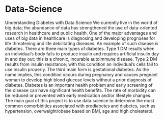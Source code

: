 # Data-Science

Understanding Diabetes with Data Science
We currently live in the world of big data; the abundance of data has strengthened the use of data-oriented research in healthcare and public health. One of the major advantages and uses of big data in healthcare is diagnosing and developing prognoses for life threatening and life debilitating diseases. An example of such disease is diabetes. There are three main types of diabetes. Type 1 DM results when an individual’s body fails to produce insulin and requires artificial insulin day in and day out; this is a chronic, incurable autoimmune disease. Type 2 DM results from insulin resistance; with this condition an individual’s cells fail to use insulin properly. The third main form is gestational diabetes. As the name implies, this condition occurs during pregnancy and causes pregnant woman to develop high blood glucose levels without a prior diagnosis of diabetes. Diabetes is an important health problem and early screening of the disease can have significant health benefits. The rate of morbidity can be reduced or prevented with early medication and/or lifestyle changes. The main goal of this project is to use data science to determine the most common comorbidities associated with prediabetes and diabetes, such as hypertension, overweight/obese based on BMI, age and high cholesterol. 
